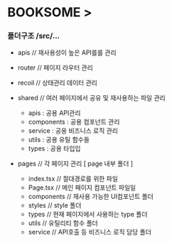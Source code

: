 # BOOKSOME >

### 폴더구조 /src/...
- apis          // 재사용성이 높은 API를를 관리
- router        // 페이지 라우터 관리
- recoil        // 상태관리 데이터 관리
- shared        // 여러 페이지에서 공유 및 재사용하는 파일 관리
  - apis : 공용 API관리
  - components : 공용 컴포넌트 관리
  - service : 공용 비즈니스 로직 관리
  - utils : 공용 유틸 함수들
  - types : 공용 타입입

- pages         // 각 페이지 관리
[ page 내부 폴더 ] 
  - index.tsx   // 절대경로를 위한 파일
  - Page.tsx    // 메인 페이지 컴포넌트 파일일
  - components  // 재사용 가능한 UI컴포넌트 폴더
  - styles      // style 폴더
  - types       // 현재 페이지에서 사용하는 type 폴더
  - utils       // 유틸리티 함수 폴더
  - service     // API호출 등 비즈니스 로직 담당 폴더